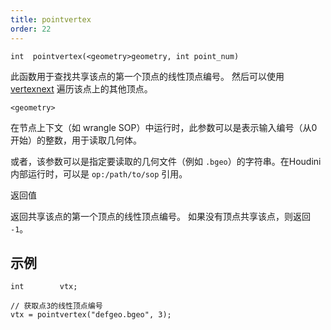 ```yaml
---
title: pointvertex
order: 22
---
```

`int  pointvertex(<geometry>geometry, int point_num)`

此函数用于查找共享该点的第一个顶点的线性顶点编号。
然后可以使用 [vertexnext](./vertexnext "返回与给定顶点共享点的下一个顶点的线性顶点编号。") 遍历该点上的其他顶点。

`<geometry>`

在节点上下文（如 wrangle SOP）中运行时，此参数可以是表示输入编号（从0开始）的整数，用于读取几何体。

或者，该参数可以是指定要读取的几何文件（例如 `.bgeo`）的字符串。在Houdini内部运行时，可以是 `op:/path/to/sop` 引用。

返回值

返回共享该点的第一个顶点的线性顶点编号。
如果没有顶点共享该点，则返回 `-1`。

## 示例

```vex
int        vtx;

// 获取点3的线性顶点编号
vtx = pointvertex("defgeo.bgeo", 3);

```
